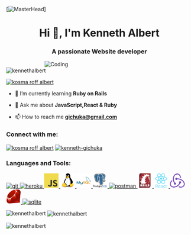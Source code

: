 [![MasterHead](https://media0.giphy.com/media/RbDKaczqWovIugyJmW/giphy.gif?cid=790b7611d0441f5d4df794f12d6c199f41bb78f7e3aae6a5&rid=giphy.gif&ct=g)]



<h1 align="center">Hi 👋, I'm Kenneth Albert</h1>
<h3 align="center">A passionate Website developer</h3>
<img align="right" alt="Coding" width="400" src="https://raw.githubusercontent.com/gist/patevs/b007a0e98fb216438d4cbf559fac4166/raw/88f20c9d749d756be63f22b09f3c4ac570bc5101/programming.gif">

<p align="left"> <img src="https://komarev.com/ghpvc/?username=kennethalbert&label=Profile%20views&color=0e75b6&style=flat" alt="kennethalbert" /> </p>

<p align="left"> <a href="https://twitter.com/kosma roff albert" target="blank"><img src="https://img.shields.io/twitter/follow/kosma roff albert?logo=twitter&style=for-the-badge" alt="kosma roff albert" /></a> </p>

- 🌱 I’m currently learning **Ruby on Rails**

- 💬 Ask me about **JavaScript,React & Ruby**

- 📫 How to reach me **gichuka@gmail.com**

<h3 align="left">Connect with me:</h3>
<p align="left">
<a href="https://twitter.com/@RoffAlbert" target="blank"><img align="center" src="https://raw.githubusercontent.com/rahuldkjain/github-profile-readme-generator/master/src/images/icons/Social/twitter.svg" alt="kosma roff albert" height="30" width="40" /></a>
<a href="https://linkedin.com/in/kenneth-gichuka" target="blank"><img align="center" src="https://raw.githubusercontent.com/rahuldkjain/github-profile-readme-generator/master/src/images/icons/Social/linked-in-alt.svg" alt="kenneth-gichuka" height="30" width="40" /></a>

</p>

<h3 align="left">Languages and Tools:</h3>
<p align="left"> <a href="https://git-scm.com/" target="_blank" rel="noreferrer"> <img src="https://www.vectorlogo.zone/logos/git-scm/git-scm-icon.svg" alt="git" width="40" height="40"/> </a> <a href="https://heroku.com" target="_blank" rel="noreferrer"> <img src="https://www.vectorlogo.zone/logos/heroku/heroku-icon.svg" alt="heroku" width="40" height="40"/> </a> <a href="https://developer.mozilla.org/en-US/docs/Web/JavaScript" target="_blank" rel="noreferrer"> <img src="https://raw.githubusercontent.com/devicons/devicon/master/icons/javascript/javascript-original.svg" alt="javascript" width="40" height="40"/> </a> <a href="https://www.linux.org/" target="_blank" rel="noreferrer"> <img src="https://raw.githubusercontent.com/devicons/devicon/master/icons/linux/linux-original.svg" alt="linux" width="40" height="40"/> </a> <a href="https://www.mysql.com/" target="_blank" rel="noreferrer"> <img src="https://raw.githubusercontent.com/devicons/devicon/master/icons/mysql/mysql-original-wordmark.svg" alt="mysql" width="40" height="40"/> </a> <a href="https://www.postgresql.org" target="_blank" rel="noreferrer"> <img src="https://raw.githubusercontent.com/devicons/devicon/master/icons/postgresql/postgresql-original-wordmark.svg" alt="postgresql" width="40" height="40"/> </a> <a href="https://postman.com" target="_blank" rel="noreferrer"> <img src="https://www.vectorlogo.zone/logos/getpostman/getpostman-icon.svg" alt="postman" width="40" height="40"/> </a> <a href="https://rubyonrails.org" target="_blank" rel="noreferrer"> <img src="https://raw.githubusercontent.com/devicons/devicon/master/icons/rails/rails-original-wordmark.svg" alt="rails" width="40" height="40"/> </a> <a href="https://reactjs.org/" target="_blank" rel="noreferrer"> <img src="https://raw.githubusercontent.com/devicons/devicon/master/icons/react/react-original-wordmark.svg" alt="react" width="40" height="40"/> </a> <a href="https://redux.js.org" target="_blank" rel="noreferrer"> <img src="https://raw.githubusercontent.com/devicons/devicon/master/icons/redux/redux-original.svg" alt="redux" width="40" height="40"/> </a> <a href="https://www.ruby-lang.org/en/" target="_blank" rel="noreferrer"> <img src="https://raw.githubusercontent.com/devicons/devicon/master/icons/ruby/ruby-original.svg" alt="ruby" width="40" height="40"/> </a> <a href="https://www.sqlite.org/" target="_blank" rel="noreferrer"> <img src="https://www.vectorlogo.zone/logos/sqlite/sqlite-icon.svg" alt="sqlite" width="40" height="40"/> </a> </p>

<p><img align="left" src="https://github-readme-stats.vercel.app/api/top-langs?username=kennethalbert&show_icons=true&locale=en&layout=compact" alt="kennethalbert" /></p>

<p>&nbsp;<img align="center" src="https://github-readme-stats.vercel.app/api?username=kennethalbert&show_icons=true&locale=en" alt="kennethalbert" /></p>

<p><img align="center" src="https://github-readme-streak-stats.herokuapp.com/?user=kennethalbert&" alt="kennethalbert" /></p>
